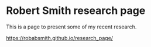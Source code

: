 # Robert Smith research page

This is a page to present some of my recent research.

https://robabsmith.github.io/research_page/
 
